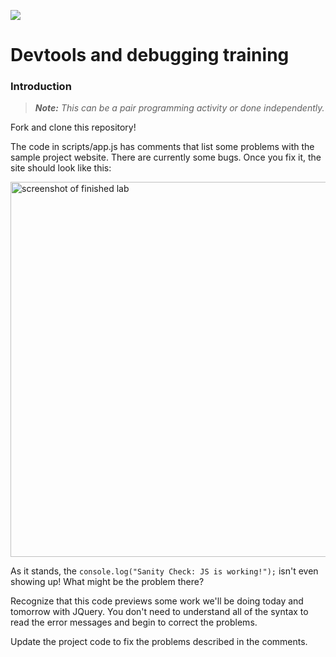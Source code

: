 <!--
Creator: <Cory Fauver>
Market: SF
-->

![](https://ga-dash.s3.amazonaws.com/production/assets/logo-9f88ae6c9c3871690e33280fcf557f33.png)

# Devtools and debugging training

### Introduction

> ***Note:*** *This can be a pair programming activity or done independently.*

Fork and clone this repository!

The code in scripts/app.js has comments that list some problems with the sample project website. There are currently some bugs. Once you fix it, the site should look like this:

<img src="https://cloud.githubusercontent.com/assets/6520345/24513536/53c74350-1526-11e7-9889-aff78fac39ec.png" width="600px" alt="screenshot of finished lab">

As it stands, the `console.log("Sanity Check: JS is working!");` isn't even showing up! What might be the problem there?

Recognize that this code previews some work we'll be doing today and tomorrow with JQuery. You don't need to understand all of the syntax to read the error messages and begin to correct the problems.

Update the project code to fix the problems described in the comments.
